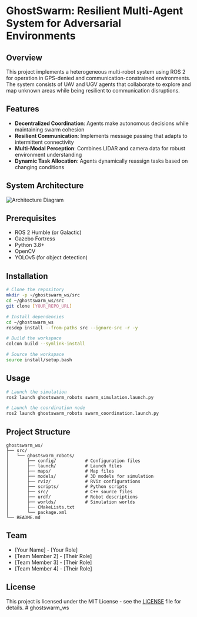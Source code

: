 # GhostSwarm: Resilient Multi-Agent System for Adversarial Environments

## Overview
This project implements a heterogeneous multi-robot system using ROS 2 for operation in GPS-denied and communication-constrained environments. The system consists of UAV and UGV agents that collaborate to explore and map unknown areas while being resilient to communication disruptions.

## Features
- **Decentralized Coordination**: Agents make autonomous decisions while maintaining swarm cohesion
- **Resilient Communication**: Implements message passing that adapts to intermittent connectivity
- **Multi-Modal Perception**: Combines LIDAR and camera data for robust environment understanding
- **Dynamic Task Allocation**: Agents dynamically reassign tasks based on changing conditions

## System Architecture
![Architecture Diagram](./docs/architecture.png)

## Prerequisites
- ROS 2 Humble (or Galactic)
- Gazebo Fortress
- Python 3.8+
- OpenCV
- YOLOv5 (for object detection)

## Installation
```bash
# Clone the repository
mkdir -p ~/ghostswarm_ws/src
cd ~/ghostswarm_ws/src
git clone [YOUR_REPO_URL]

# Install dependencies
cd ~/ghostswarm_ws
rosdep install --from-paths src --ignore-src -r -y

# Build the workspace
colcon build --symlink-install

# Source the workspace
source install/setup.bash
```

## Usage
```bash
# Launch the simulation
ros2 launch ghostswarm_robots swarm_simulation.launch.py

# Launch the coordination node
ros2 launch ghostswarm_robots swarm_coordination.launch.py
```

## Project Structure
```
ghostswarm_ws/
├── src/
│   └── ghostswarm_robots/
│       ├── config/           # Configuration files
│       ├── launch/           # Launch files
│       ├── maps/             # Map files
│       ├── models/           # 3D models for simulation
│       ├── rviz/             # RViz configurations
│       ├── scripts/          # Python scripts
│       ├── src/              # C++ source files
│       ├── urdf/             # Robot descriptions
│       ├── worlds/           # Simulation worlds
│       ├── CMakeLists.txt
│       └── package.xml
└── README.md
```

## Team
- [Your Name] - [Your Role]
- [Team Member 2] - [Their Role]
- [Team Member 3] - [Their Role]
- [Team Member 4] - [Their Role]

## License
This project is licensed under the MIT License - see the [LICENSE](LICENSE) file for details.
#   g h o s t s w a r m _ w s  
 